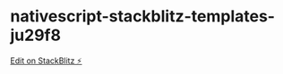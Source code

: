 # nativescript-stackblitz-templates-ju29f8

[Edit on StackBlitz ⚡️](https://stackblitz.com/edit/nativescript-stackblitz-templates-ju29f8)